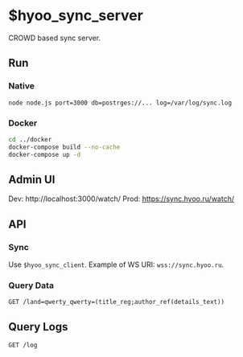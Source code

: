 # $hyoo_sync_server

CROWD based sync server.

## Run

### Native

	node node.js port=3000 db=postrges://... log=/var/log/sync.log
	
### Docker

```sh
cd ../docker
docker-compose build --no-cache
docker-compose up -d
```

## Admin UI

Dev: http://localhost:3000/watch/
Prod: https://sync.hyoo.ru/watch/

## API

### Sync

Use `$hyoo_sync_client`. Example of WS URI: `wss://sync.hyoo.ru`.

### Query Data

	GET /land=qwerty_qwerty=(title_reg;author_ref(details_text))

## Query Logs

	GET /log

